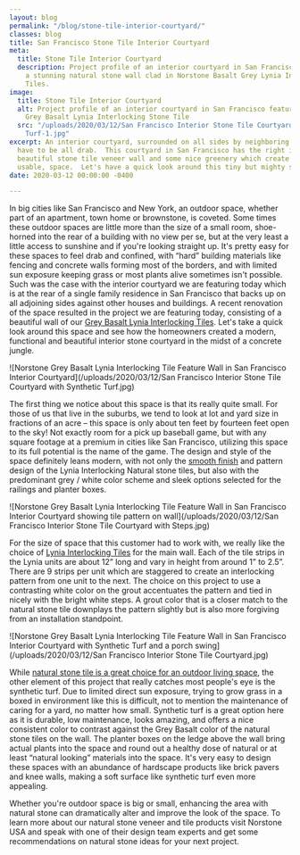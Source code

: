 ```yaml
---
layout: blog
permalink: "/blog/stone-tile-interior-courtyard/"
classes: blog
title: San Francisco Stone Tile Interior Courtyard
meta:
  title: Stone Tile Interior Courtyard
  description: Project profile of an interior courtyard in San Francisco featuring
    a stunning natural stone wall clad in Norstone Basalt Grey Lynia Interlocking
    Tiles.
image:
  title: Stone Tile Interior Courtyard
  alt: Project profile of an interior courtyard in San Francisco featuring Norstone
    Grey Basalt Lynia Interlocking Stone Tile
  src: "/uploads/2020/03/12/San Francisco Interior Stone Tile Courtyard with Synthetic
    Turf-1.jpg"
excerpt: An interior courtyard, surrounded on all sides by neighboring houses doesn't
  have to be all drab.  This courtyard in San Francisco has the right idea with a
  beautiful stone tile veneer wall and some nice greenery which create a beautiful,
  usable, space.  Let's have a quick look around this tiny but mighty stone tile courtyard.
date: 2020-03-12 00:00:00 -0400

---
```

In big cities like San Francisco and New York, an outdoor space, whether part of an apartment, town home or brownstone, is coveted. Some times these outdoor spaces are little more than the size of a small room, shoe-horned into the rear of a building with no view per se, but at the very least a little access to sunshine and if you're looking straight up. It's pretty easy for these spaces to feel drab and confined, with “hard” building materials like fencing and concrete walls forming most of the borders, and with limited sun exposure keeping grass or most plants alive sometimes isn't possible. Such was the case with the interior courtyard we are featuring today which is at the rear of a single family residence in San Francisco that backs up on all adjoining sides against other houses and buildings. A recent renovation of the space resulted in the project we are featuring today, consisting of a beautiful wall of our [Grey Basalt Lynia Interlocking Tiles](https://www.norstoneusa.com/products/lynia-mosaic-tiles/basalt/). Let's take a quick look around this space and see how the homeowners created a modern, functional and beautiful interior stone courtyard in the midst of a concrete jungle.

![Norstone Grey Basalt Lynia Interlocking Tile Feature Wall in San Francisco Interior Courtyard](/uploads/2020/03/12/San Francisco Interior Stone Tile Courtyard with Synthetic Turf.jpg)

The first thing we notice about this space is that its really quite small. For those of us that live in the suburbs, we tend to look at lot and yard size in fractions of an acre – this space is only about ten feet by fourteen feet open to the sky! Not exactly room for a pick up baseball game, but with any square footage at a premium in cities like San Francisco, utilizing this space to its full potential is the name of the game. The design and style of the space definitely leans modern, with not only the [smooth finish](https://www.norstoneusa.com/blog/design-trends-when-it-comes-to-stone-smooth-is-in/) and pattern design of the Lynia Interlocking Natural stone tiles, but also with the predominant grey / white color scheme and sleek options selected for the railings and planter boxes.

![Norstone Grey Basalt Lynia Interlocking Tile Feature Wall in San Francisco Interior Courtyard showing tile pattern on wall](/uploads/2020/03/12/San Francisco Interior Stone Tile Courtyard with Steps.jpg)

For the size of space that this customer had to work with, we really like the choice of [Lynia Interlocking Tiles](https://www.norstoneusa.com/products/lynia-mosaic-tiles/) for the main wall. Each of the tile strips in the Lynia units are about 12” long and vary in height from around 1” to 2.5”. There are 9 strips per unit which are staggered to create an interlocking pattern from one unit to the next. The choice on this project to use a contrasting white color on the grout accentuates the pattern and tied in nicely with the bright white steps. A grout color that is a closer match to the natural stone tile downplays the pattern slightly but is also more forgiving from an installation standpoint.

![Norstone Grey Basalt Lynia Interlocking Tile Feature Wall in San Francisco Interior Courtyard with Synthetic Turf and a porch swing](/uploads/2020/03/12/San Francisco Interior Stone Tile Courtyard.jpg)

While [natural stone tile is a great choice for an outdoor living space](https://www.norstoneusa.com/blog/stacked-stone-for-outdoor-living/), the other element of this project that really catches most people's eye is the synthetic turf. Due to limited direct sun exposure, trying to grow grass in a boxed in environment like this is difficult, not to mention the maintenance of caring for a yard, no matter how small. Synthetic turf is a great option here as it is durable, low maintenance, looks amazing, and offers a nice consistent color to contrast against the Grey Basalt color of the natural stone tiles on the wall. The planter boxes on the ledge above the wall bring actual plants into the space and round out a healthy dose of natural or at least “natural looking” materials into the space. It's very easy to design these spaces with an abundance of hardscape products like brick pavers and knee walls, making a soft surface like synthetic turf even more appealing.

Whether you're outdoor space is big or small, enhancing the area with natural stone can dramatically alter and improve the look of the space. To learn more about our natural stone veneer and tile products visit Norstone USA and speak with one of their design team experts and get some recommendations on natural stone ideas for your next project.